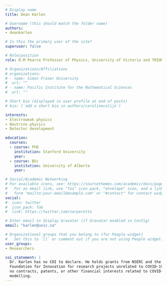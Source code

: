 ```yaml
---
# Display name
title: Dean Karlen

# Username (this should match the folder name)
authors:
- deankarlen

# Is this the primary user of the site?
superuser: false

# Role/position
role: R.M Pearce Professor of Physics, University of Victoria and TRIUMF

# Organizations/Affiliations
# organizations:
# - name: Simon Fraser University
#  url: ""
# - name: Pacific Institute for the Mathematical Sciences
#  url: ""

# Short bio (displayed in user profile at end of posts)
# bio: (`add a short bio in authors/carolinecolijn`)

interests:
- Electroweak physics
- Neutrino physics
- Detector development

education:
  courses:
  - course: PhD
    institution: Stanford University
    year: 
  - course: BSc
    institution: University of Alberta
    year: 

# Social/Academic Networking
# For available icons, see: https://sourcethemes.com/academic/docs/page-builder/#icons
#   For an email link, use "fas" icon pack, "envelope" icon, and a link in the
#   form "mailto:your-email@example.com" or "#contact" for contact widget.
social:
#- icon: twitter
#  icon_pack: fab
#  link: https://twitter.com/sarperotto

# Enter email to display Gravatar (if Gravatar enabled in Config)
email: "karlen@uvic.ca"

# Organizational groups that you belong to (for People widget)
#   Set this to `[]` or comment out if you are not using People widget.
user_groups:
- Researchers 

coi_statement: |
  Dr. Karlen has no COI to declare. He holds grants from NSERC and the Canada
  Foundation for Innovation for research projects unrelated to COVID-19. He has
  no contracts, patents, or other financial interests related to COVID-19
  modelling.
---
```




